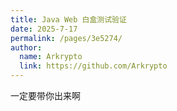 ```yaml
---
title: Java Web 白盒测试验证
date: 2025-7-17
permalink: /pages/3e5274/
author: 
  name: Arkrypto
  link: https://github.com/Arkrypto
---
```


一定要带你出来啊
